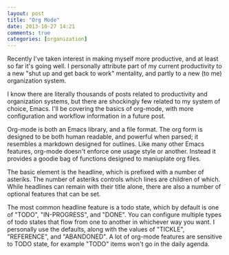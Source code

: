 ```yaml
---
layout: post
title: "Org Mode"
date: 2013-10-27 14:21
comments: true
categories: [organization]
---
```


Recently I've taken interest in making myself more productive, and at
least so far it's going well. I personally attribute part of my current
productivity to a new "shut up and get back to work" mentality, and
partly to a new (to me) organization system.

I know there are literally thousands of posts related to productivity
and organization systems, but there are shockingly few related to my
system of choice, Emacs. I'll be covering the basics of org-mode, with
more configuration and workflow information in a future post.

Org-mode is both an Emacs library, and a file format. The org form is
designed to be both human readable, and powerful when parsed; it
resembles a markdown designed for outlines. Like many other Emacs
features, org-mode doesn't enforce one usage style or another. Instead
it provides a goodie bag of functions designed to maniuplate org files.

The basic element is the headline, which is prefixed with a number of
asteriks. The number of asteriks controls which lines are children of
which. While headlines can remain with their title alone, there are also
a number of optional features that can be set.

The most common headline feature is a todo state, which by default is
one of "TODO", "IN-PROGRESS", and "DONE". You can configure multiple
types of todo states that flow from one to another in whichever way you
want. I personally use the defaults, along with the values of "TICKLE",
"REFERENCE", and "ABANDONED". A lot of org-mode features are sensitive
to TODO state, for example "TODO" items won't go in the daily agenda.
